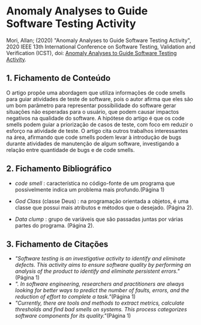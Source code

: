 ﻿# Anomaly Analyses to Guide Software Testing Activity

Mori, Allan; (2020) "Anomaly Analyses to Guide Software Testing Activity", 2020 IEEE 13th International Conference on Software Testing, Validation and Verification (ICST), doi:  [Anomaly Analyses to Guide Software Testing Activity](https://ieeexplore-ieee-org.ez93.periodicos.capes.gov.br/document/9159076).

## 1. Fichamento de Conteúdo
O artigo propõe uma abordagem que utiliza informações de code smells para guiar atividades de teste de software, pois o autor afirma que eles são um bom parâmetro para representar possibilidade do software gerar situações não esperadas para o usuário, que podem causar impactos negativos na qualidade do software. A hipótese do artigo é que os code smells podem guiar a priorização de casos de teste, com foco em reduzir o esforço na atividade de teste. O artigo cita outros trabalhos interessantes na área, afirmando que code smells podem levar à introdução de bugs durante atividades de manutenção de algum software, investigando a relação entre quantidade de bugs e de code smells.

## 2. Fichamento Bibliográfico

-   _code smell_ : característica no código-fonte de um programa que possivelmente indica um problema mais profundo.(Página 1)

-   _God  Class_ (classe Deus) : na programação orientada a objetos, é uma classe que possui mais atributos e métodos que o desejado. (Página 2).
-   _Data clump_ :  grupo de variáveis ​​que são passadas juntas por várias partes do programa. (Página 2).


## 3. Fichamento de Citações

-   _"Software testing is an investigative activity to identify and eliminate defects. This activity aims to ensure software quality by performing an analysis of the product to identify and eliminate persistent errors."_  (Página 1)
-  _". In software engineering, researchers and practitioners are always looking for better ways to predict the number of faults, errors, and the reduction of effort to complete a task."_(Página 1)
-   _"Currently, there are tools and methods to extract metrics, calculate thresholds and find bad smells on systems. This process categorizes software components for its quality."_(Página 1)



